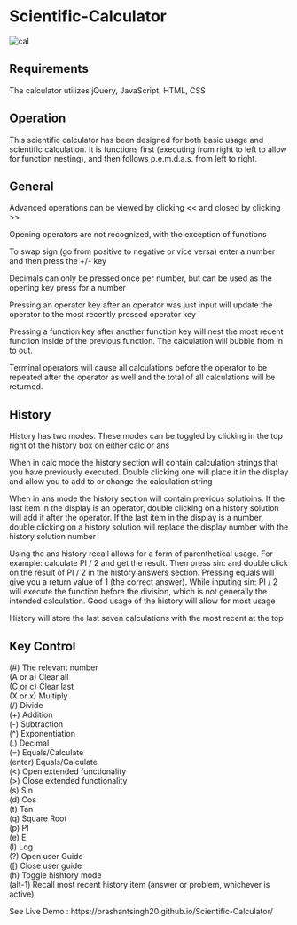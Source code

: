 # Scientific-Calculator
![cal](https://user-images.githubusercontent.com/68744875/122110536-47a09d00-ce3c-11eb-98c3-0669bef20aa3.PNG)

<h2>Requirements</h2>
The calculator utilizes jQuery, JavaScript, HTML, CSS</br>

<h2>Operation</h2>
This scientific calculator has been designed for both basic usage and scientific calculation. It is functions first (executing from right to left to allow for function nesting), and then follows p.e.m.d.a.s. from left to right.</br>

<h2>General</h2>
Advanced operations can be viewed by clicking << and closed by clicking >></br>

Opening operators are not recognized, with the exception of functions</br>

To swap sign (go from positive to negative or vice versa) enter a number and then press the +/- key</br>

Decimals can only be pressed once per number, but can be used as the opening key press for a number</br>

Pressing an operator key after an operator was just input will update the operator to the most recently pressed operator key</br>

Pressing a function key after another function key will nest the most recent function inside of the previous function. The calculation will bubble from in to out.</br>

Terminal operators will cause all calculations before the operator to be repeated after the operator as well and the total of all calculations will be returned.</br>

<h2>History</h2>
History has two modes. These modes can be toggled by clicking in the top right of the history box on either calc or ans</br>

When in calc mode the history section will contain calculation strings that you have previously executed. Double clicking one will place it in the display and allow you to add to or change the calculation string</br>

When in ans mode the history section will contain previous solutioins. If the last item in the display is an operator, double clicking on a history solution will add it after the operator. If the last item in the display is a number, double clicking on a history solution will replace the display number with the history solution number</br>

Using the ans history recall allows for a form of parenthetical usage. For example: calculate PI / 2 and get the result. Then press sin: and double click on the result of PI / 2 in the history answers section. Pressing equals will give you a return value of 1 (the correct answer). While inputing sin: PI / 2 will execute the function before the division, which is not generally the intended calculation. Good usage of the history will allow for most usage</br>

History will store the last seven calculations with the most recent at the top</br>

<h2>Key Control</h2>
(#) The relevant number</br>
(A or a) Clear all</br>
(C or c) Clear last</br>
(X or x) Multiply</br>
(/) Divide</br>
(+) Addition</br>
(-) Subtraction</br>
(^) Exponentiation</br>
(.) Decimal</br>
(=) Equals/Calculate</br>
(enter) Equals/Calculate</br>
(<) Open extended functionality</br>
(>) Close extended functionality</br>
(s) Sin</br>
(d) Cos</br>
(t) Tan</br>
(q) Square Root</br>
(p) PI</br>
(e) E</br>
(l) Log</br>
(?) Open user Guide</br>
([) Close user guide</br>
(h) Toggle hishtory mode</br>
(alt-1) Recall most recent history item (answer or problem, whichever is active)</br>
<p>See Live Demo : https://prashantsingh20.github.io/Scientific-Calculator/</p>
